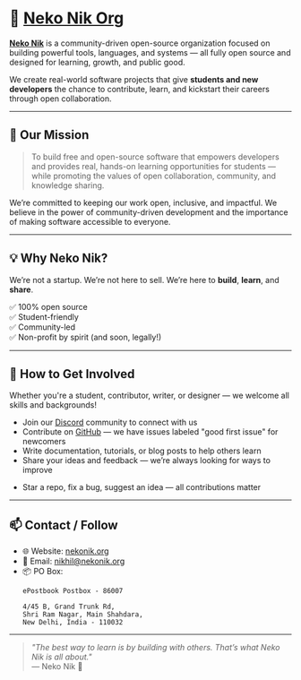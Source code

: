 # 🐾 [Neko Nik Org](https://nekonik.org)

**[Neko Nik](https://nekonik.org)** is a community-driven open-source organization focused on building powerful tools, languages, and systems — all fully open source and designed for learning, growth, and public good.

We create real-world software projects that give **students and new developers** the chance to contribute, learn, and kickstart their careers through open collaboration.

---

## 🎯 Our Mission

> To build free and open-source software that empowers developers and provides real, hands-on learning opportunities for students — while promoting the values of open collaboration, community, and knowledge sharing.

We’re committed to keeping our work open, inclusive, and impactful. We believe in the power of community-driven development and the importance of making software accessible to everyone.

---
<!-- 
## 🛠️ Projects We're Working On

- **[Nik-Lang](https://github.com/neko-nik/nik-lang)** – A modern programming language for learning and building
- **[N-Ops](https://github.com/neko-nik/n-ops)** – Open-source developer tools and automation
- **Operating System (WIP)** – Lightweight OS experiments
- And more in progress...

All our projects are under open licenses and welcome contributions from anyone.

--- -->

## 💡 Why Neko Nik?

We’re not a startup. We’re not here to sell.
We’re here to **build**, **learn**, and **share**.

✅ 100% open source  
✅ Student-friendly  
✅ Community-led  
✅ Non-profit by spirit (and soon, legally!)  

---

## 🙌 How to Get Involved

Whether you're a student, contributor, writer, or designer — we welcome all skills and backgrounds!

- Join our [Discord](https://discord.com/invite/PYqHVUGdwv) community to connect with us
- Contribute on [GitHub](https://github.com/Neko-Nik-Org) — we have issues labeled "good first issue" for newcomers
- Write documentation, tutorials, or blog posts to help others learn
- Share your ideas and feedback — we’re always looking for ways to improve
<!-- - Watch this space for GitHub Sponsors soon -->
- Star a repo, fix a bug, suggest an idea — all contributions matter

---

## 📫 Contact / Follow

- 🌐 Website: [nekonik.org](https://nekonik.org)
- 💌 Email: nikhil@nekonik.org
- 📦 PO Box:
    ```
    ePostbook Postbox - 86007

    4/45 B, Grand Trunk Rd,
    Shri Ram Nagar, Main Shahdara,
    New Delhi, India - 110032
    ```

---

> _"The best way to learn is by building with others. That’s what Neko Nik is all about."_  
> — Neko Nik 🐾
